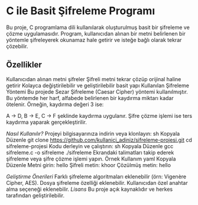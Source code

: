 # C ile Basit Şifreleme Programı #
Bu proje, C programlama dili kullanılarak oluşturulmuş basit bir şifreleme ve çözme uygulamasıdır. Program, kullanıcıdan alınan bir metni belirlenen bir yöntemle şifreleyerek okunamaz hale getirir ve isteğe bağlı olarak tekrar çözebilir.

## Özellikler ##
Kullanıcıdan alınan metni şifreler
Şifreli metni tekrar çözüp orijinal haline getirir
Kolayca değiştirilebilir ve geliştirilebilir basit yapı
Kullanılan Şifreleme Yöntemi
Bu projede Sezar Şifreleme (Caesar Cipher) yöntemi kullanılmıştır. Bu yöntemde her harf, alfabede belirlenen bir kaydırma miktarı kadar ötelenir. Örneğin, kaydırma değeri 3 ise:

A → D, B → E, C → F şeklinde kaydırma uygulanır.
Şifre çözme işlemi ise ters kaydırma yaparak gerçekleştirilir.


*Nasıl Kullanılır?*
Projeyi bilgisayarınıza indirin veya klonlayın:
sh
Kopyala
Düzenle
git clone https://github.com/kullanici_adiniz/sifreleme-projesi.git
cd sifreleme-projesi
Kodu derleyin ve çalıştırın:
sh
Kopyala
Düzenle
gcc sifreleme.c -o sifreleme
./sifreleme
Ekrandaki talimatları takip ederek şifreleme veya şifre çözme işlemi yapın.
Örnek Kullanım
yaml
Kopyala
Düzenle
Metni girin: hello
Şifreli metin: khoor
Çözülmüş metin: hello



*Geliştirme Önerileri*
Farklı şifreleme algoritmaları eklenebilir (örn: Vigenère Cipher, AES).
Dosya şifreleme özelliği eklenebilir.
Kullanıcıdan özel anahtar alma seçeneği eklenebilir.
*Lisans*
Bu proje açık kaynaklıdır ve herkes tarafından geliştirilebilir.
